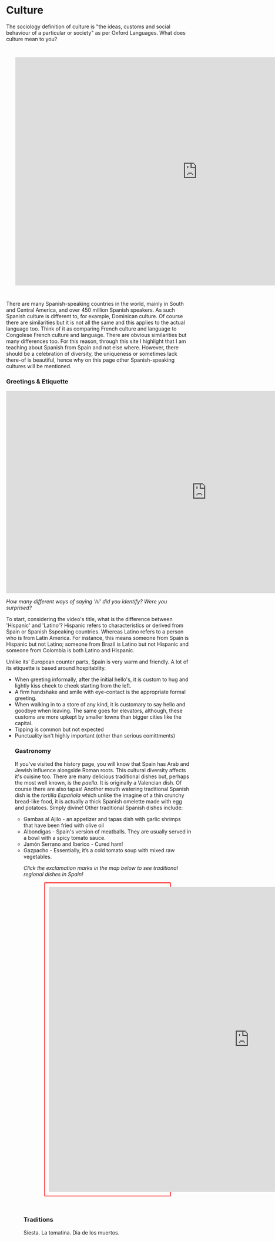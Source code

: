 <h1>Culture </h1>
<p>The sociology definition of culture is "the ideas, customs and social behaviour of a particular or society" as per Oxford Languages. What does culture mean to you? </p>
<br>
<p style="margin: auto; width: 90%; border: 0px solid red;  padding: 10px;">
<iframe src="https://h5p.org/h5p/embed/1087433" width="990" height="621" frameborder="0" allow="geolocation *; microphone *; camera *; midi *; encrypted-media *"></iframe><script src="https://h5p.org/sites/all/modules/h5p/library/js/h5p-resizer.js" charset="UTF-8"></script>
</p>

<br>
<p>There are many Spanish-speaking countries in the world, mainly in South and Central America, and over 450 million Spanish speakers. As such Spanish culture is different to, for example, Dominican culture. Of course there are similarities but it is not all the same and this applies to the actual language too. Think of it as comparing French culture and language to Congolese French culture and language. There are obvious similarities but many differences too. For this reason, through this site I highlight that I am teaching about Spanish from Spain and not else where. However, there should be a celebration of diversity, the uniqueness or sometimes lack there-of is beautiful, hence why on this page other Spanish-speaking cultures will be mentioned. <p>

<h3> Greetings & Etiquette </h3>
<iframe width="1090" height="550" src="https://www.youtube.com/embed/CZMwicRL3ZM" frameborder="0" allow="accelerometer; autoplay; clipboard-write; encrypted-media; gyroscope; picture-in-picture" allowfullscreen></iframe> 


<p><em> How many different ways of saying 'hi' did you identify? Were you surprised?</em></p>
<p>To start, considering the video's title, what is the difference between 'Hispanic' and 'Latino'? Hispanic refers to characteristics or derived from Spain or Spanish Sspeaking countries. Whereas Latino refers to a person who is from Latin America. For instance, this means someone from Spain is Hispanic but not Latino; someone from Brazil is Latino but not Hispanic and someone from Colombia is both Latino and Hispanic.</p>
<p>Unlike its' European counter parts, Spain is very warm and friendly. A lot of its etiquette is based around hospitablity. </p>
  <ul>
    <li> When greeting informally, after the initial hello's, it is custom to hug and lightly kiss cheek to cheek starting from the left. 
    <li> A firm handshake and smile with eye-contact is the appropriate formal greeting.
    <li>When walking in to a store of any kind, it is customary to say hello and goodbye when leaving. The same goes for elevators, although, these customs are more upkept by smaller towns than bigger cities like the capital. 
    <li> Tipping is common but not expected 
    <li> Punctuality isn't highly important (other than serious comittments)
      
          
  <br>
<h3> Gastronomy </h3>
<p> If you've visited the history page, you will know that Spain has Arab and Jewish influence alongside Roman roots. This cultural diversity affects it's cuisine too. There are many delicious traditional dishes but, perhaps the most well known, is the <em>paella</em>. It is originally a Valencian dish. Of course there are also tapas! Another mouth watering traditional Spanish dish is the <em> tortilla Española</em> which unlike the imagine of a thin crunchy bread-like food, it is actually a thick Spanish omelette made with egg and potatoes. Simply divine! Other traditional Spanish dishes include:</p>
<ul>
  <li> Gambas al Ajilo - an appetizer and tapas dish with garlic shrimps that have been fried with olive oil 
  <li> Albondigas - Spain's version of meatballs. They are usually served in a bowl with a spicy tomato sauce.
  <li>Jamón Serrano and Iberico - Cured ham!
  <li> Gazpacho - Essentially, it’s a cold tomato soup with mixed raw vegetables.
    <p><em> Click the exclamation marks in the map below to see traditional regional dishes in Spain! </em></p>
          
<p style="margin: auto; width: 70%; border: 2px solid red;  padding: 10px;">
<iframe src="https://h5p.org/h5p/embed/1087174" width="1090" height="830" frameborder="0" allowfullscreen="allowfullscreen" allow="geolocation *; microphone *; camera *; midi *; encrypted-media *"></iframe><script src="https://h5p.org/sites/all/modules/h5p/library/js/h5p-resizer.js" charset="UTF-8"></script>
<p/>

<br>
<h3> Traditions</h3>
<p> Siesta. La tomatina. Dia de los muertos.  </p>



